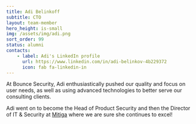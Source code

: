 ```yaml
---
title: Adi Belinkoff
subtitle: CTO
layout: team-member
hero_height: is-small
img: /assets/img/adi.png
sort_order: 99
status: alumni
contacts:
    - label: Adi's LinkedIn profile
      url: https://www.linkedin.com/in/adi-belinkov-4b229372
      icon: fab fa-linkedin-in
---
```


At Bounce Security, Adi enthusiastically pushed our quality and focus on user needs, as well as using advanced technologies to better serve our consulting clients.

Adi went on to become the Head of Product Security and then the Director of IT & Security at [Mitiga](https://www.mitiga.io) where we are sure she continues to excel!